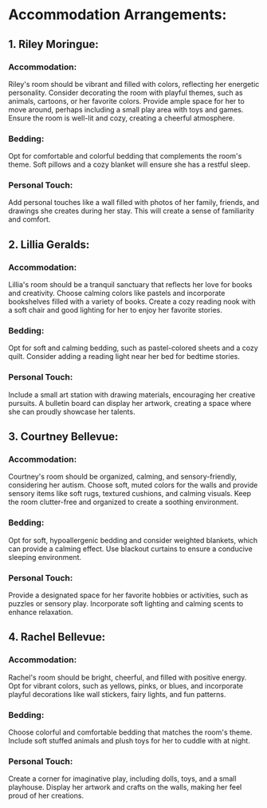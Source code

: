 # Accommodation Arrangements:
## 1. Riley Moringue:
### Accommodation:
Riley's room should be vibrant and filled with colors, reflecting her energetic personality. Consider decorating the room with playful themes, such as animals, cartoons, or her favorite colors. Provide ample space for her to move around, perhaps including a small play area with toys and games. Ensure the room is well-lit and cozy, creating a cheerful atmosphere.
### Bedding:
Opt for comfortable and colorful bedding that complements the room's theme. Soft pillows and a cozy blanket will ensure she has a restful sleep.
### Personal Touch:
Add personal touches like a wall filled with photos of her family, friends, and drawings she creates during her stay. This will create a sense of familiarity and comfort.
## 2. Lillia Geralds:
### Accommodation:
Lillia's room should be a tranquil sanctuary that reflects her love for books and creativity. Choose calming colors like pastels and incorporate bookshelves filled with a variety of books. Create a cozy reading nook with a soft chair and good lighting for her to enjoy her favorite stories.
### Bedding:
Opt for soft and calming bedding, such as pastel-colored sheets and a cozy quilt. Consider adding a reading light near her bed for bedtime stories.
### Personal Touch:
Include a small art station with drawing materials, encouraging her creative pursuits. A bulletin board can display her artwork, creating a space where she can proudly showcase her talents.
## 3. Courtney Bellevue:
### Accommodation:
Courtney's room should be organized, calming, and sensory-friendly, considering her autism. Choose soft, muted colors for the walls and provide sensory items like soft rugs, textured cushions, and calming visuals. Keep the room clutter-free and organized to create a soothing environment.
### Bedding:
Opt for soft, hypoallergenic bedding and consider weighted blankets, which can provide a calming effect. Use blackout curtains to ensure a conducive sleeping environment.
### Personal Touch:
Provide a designated space for her favorite hobbies or activities, such as puzzles or sensory play. Incorporate soft lighting and calming scents to enhance relaxation.
## 4. Rachel Bellevue:
### Accommodation:
Rachel's room should be bright, cheerful, and filled with positive energy. Opt for vibrant colors, such as yellows, pinks, or blues, and incorporate playful decorations like wall stickers, fairy lights, and fun patterns.
### Bedding:
Choose colorful and comfortable bedding that matches the room's theme. Include soft stuffed animals and plush toys for her to cuddle with at night.
### Personal Touch:
Create a corner for imaginative play, including dolls, toys, and a small playhouse. Display her artwork and crafts on the walls, making her feel proud of her creations.
